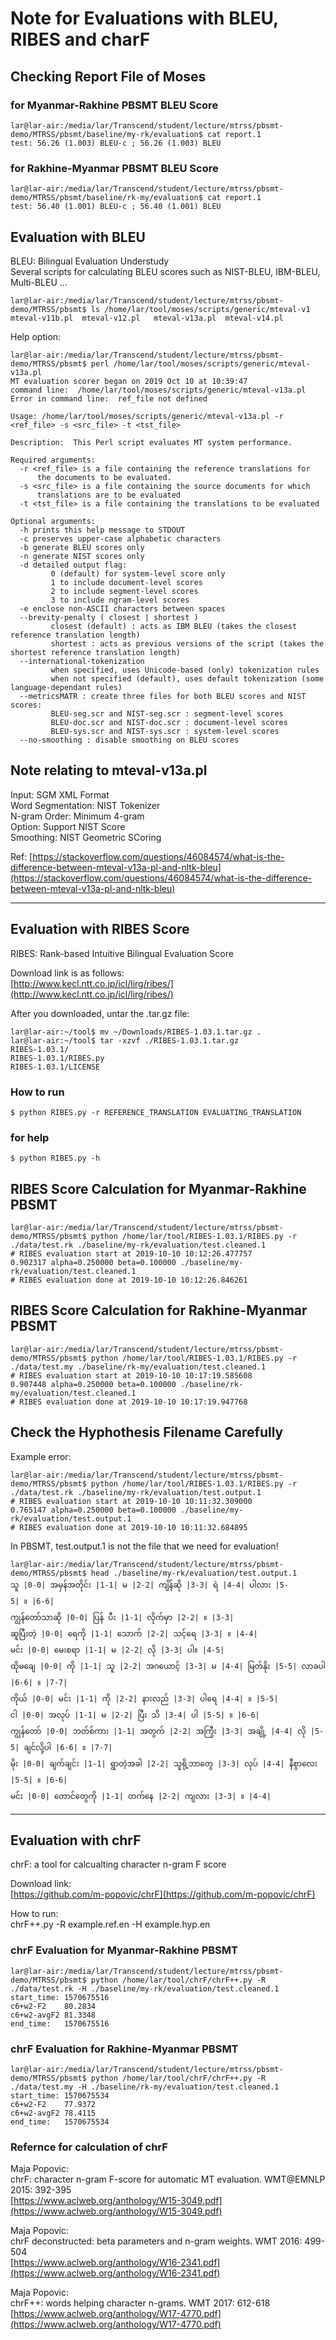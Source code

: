 # Note for Evaluations with BLEU, RIBES and charF

## Checking Report File of Moses

### for Myanmar-Rakhine PBSMT BLEU Score
```
lar@lar-air:/media/lar/Transcend/student/lecture/mtrss/pbsmt-demo/MTRSS/pbsmt/baseline/my-rk/evaluation$ cat report.1 
test: 56.26 (1.003) BLEU-c ; 56.26 (1.003) BLEU
```

### for Rakhine-Myanmar PBSMT BLEU Score
```
lar@lar-air:/media/lar/Transcend/student/lecture/mtrss/pbsmt-demo/MTRSS/pbsmt/baseline/rk-my/evaluation$ cat report.1 
test: 56.40 (1.001) BLEU-c ; 56.40 (1.001) BLEU
```

## Evaluation with BLEU

BLEU: Bilingual Evaluation Understudy  
Several scripts for calculating BLEU scores such as NIST-BLEU, IBM-BLEU, Multi-BLEU ...  

```
lar@lar-air:/media/lar/Transcend/student/lecture/mtrss/pbsmt-demo/MTRSS/pbsmt$ ls /home/lar/tool/moses/scripts/generic/mteval-v1
mteval-v11b.pl  mteval-v12.pl   mteval-v13a.pl  mteval-v14.pl
```

Help option:
```
lar@lar-air:/media/lar/Transcend/student/lecture/mtrss/pbsmt-demo/MTRSS/pbsmt$ perl /home/lar/tool/moses/scripts/generic/mteval-v13a.pl
MT evaluation scorer began on 2019 Oct 10 at 10:39:47
command line:  /home/lar/tool/moses/scripts/generic/mteval-v13a.pl 
Error in command line:  ref_file not defined

Usage: /home/lar/tool/moses/scripts/generic/mteval-v13a.pl -r <ref_file> -s <src_file> -t <tst_file>

Description:  This Perl script evaluates MT system performance.

Required arguments:
  -r <ref_file> is a file containing the reference translations for
      the documents to be evaluated.
  -s <src_file> is a file containing the source documents for which
      translations are to be evaluated
  -t <tst_file> is a file containing the translations to be evaluated

Optional arguments:
  -h prints this help message to STDOUT
  -c preserves upper-case alphabetic characters
  -b generate BLEU scores only
  -n generate NIST scores only
  -d detailed output flag:
         0 (default) for system-level score only
         1 to include document-level scores
         2 to include segment-level scores
         3 to include ngram-level scores
  -e enclose non-ASCII characters between spaces
  --brevity-penalty ( closest | shortest )
         closest (default) : acts as IBM BLEU (takes the closest reference translation length)
         shortest : acts as previous versions of the script (takes the shortest reference translation length)
  --international-tokenization
         when specified, uses Unicode-based (only) tokenization rules
         when not specified (default), uses default tokenization (some language-dependant rules)
  --metricsMATR : create three files for both BLEU scores and NIST scores:
         BLEU-seg.scr and NIST-seg.scr : segment-level scores
         BLEU-doc.scr and NIST-doc.scr : document-level scores
         BLEU-sys.scr and NIST-sys.scr : system-level scores
  --no-smoothing : disable smoothing on BLEU scores
```

## Note relating to mteval-v13a.pl

Input: SGM XML Format  
Word Segmentation: NIST Tokenizer  
N-gram Order: Minimum 4-gram  
Option: Support NIST Score  
Smoothing: NIST Geometric SCoring  

Ref: [https://stackoverflow.com/questions/46084574/what-is-the-difference-between-mteval-v13a-pl-and-nltk-bleu](https://stackoverflow.com/questions/46084574/what-is-the-difference-between-mteval-v13a-pl-and-nltk-bleu)

-----

## Evaluation with RIBES Score

RIBES: Rank-based Intuitive Bilingual Evaluation Score  

Download link is as follows:  
[http://www.kecl.ntt.co.jp/icl/lirg/ribes/](http://www.kecl.ntt.co.jp/icl/lirg/ribes/)

After you downloaded, untar the .tar.gz file:
```
lar@lar-air:~/tool$ mv ~/Downloads/RIBES-1.03.1.tar.gz .
lar@lar-air:~/tool$ tar -xzvf ./RIBES-1.03.1.tar.gz 
RIBES-1.03.1/
RIBES-1.03.1/RIBES.py
RIBES-1.03.1/LICENSE
```

### How to run  
```
$ python RIBES.py -r REFERENCE_TRANSLATION EVALUATING_TRANSLATION
```

### for help
```
$ python RIBES.py -h
```

## RIBES Score Calculation for Myanmar-Rakhine PBSMT

```
lar@lar-air:/media/lar/Transcend/student/lecture/mtrss/pbsmt-demo/MTRSS/pbsmt$ python /home/lar/tool/RIBES-1.03.1/RIBES.py -r ./data/test.rk ./baseline/my-rk/evaluation/test.cleaned.1
# RIBES evaluation start at 2019-10-10 10:12:26.477757
0.902317 alpha=0.250000 beta=0.100000 ./baseline/my-rk/evaluation/test.cleaned.1
# RIBES evaluation done at 2019-10-10 10:12:26.846261
```

## RIBES Score Calculation for Rakhine-Myanmar PBSMT

```
lar@lar-air:/media/lar/Transcend/student/lecture/mtrss/pbsmt-demo/MTRSS/pbsmt$ python /home/lar/tool/RIBES-1.03.1/RIBES.py -r ./data/test.my ./baseline/rk-my/evaluation/test.cleaned.1
# RIBES evaluation start at 2019-10-10 10:17:19.585608
0.907448 alpha=0.250000 beta=0.100000 ./baseline/rk-my/evaluation/test.cleaned.1
# RIBES evaluation done at 2019-10-10 10:17:19.947768
```

## Check the Hyphothesis Filename Carefully

Example error:
```
lar@lar-air:/media/lar/Transcend/student/lecture/mtrss/pbsmt-demo/MTRSS/pbsmt$ python /home/lar/tool/RIBES-1.03.1/RIBES.py -r ./data/test.rk ./baseline/my-rk/evaluation/test.output.1
# RIBES evaluation start at 2019-10-10 10:11:32.309000
0.765147 alpha=0.250000 beta=0.100000 ./baseline/my-rk/evaluation/test.output.1
# RIBES evaluation done at 2019-10-10 10:11:32.684895
```

In PBSMT, test.output.1 is not the file that we need for evaluation!

```
lar@lar-air:/media/lar/Transcend/student/lecture/mtrss/pbsmt-demo/MTRSS/pbsmt$ head ./baseline/my-rk/evaluation/test.output.1
သူ |0-0| အမှန်အတိုင်း |1-1| မ |2-2| ကျိန်ဆို |3-3| ရဲ |4-4| ပါလား |5-
5| ။ |6-6| 
ကျွန်တော်သာဆို |0-0| ပြန် ပီး |1-1| လိုက်မှာ |2-2| ။ |3-3| 
ဆူပြီးတဲ့ |0-0| ရေကို |1-1| သောက် |2-2| သင့်ရေ |3-3| ။ |4-4| 
မင်း |0-0| မေးစရာ |1-1| မ |2-2| လို |3-3| ပါ။ |4-5| 
ထိုမချေ |0-0| ကို |1-1| သူ |2-2| အဂယောင့် |3-3| မ |4-4| မြတ်နိုး |5-5| လာခပါ |6-6| ။ |7-7| 
ကိုယ် |0-0| မင်း |1-1| ကို |2-2| နားလည် |3-3| ပါရေ |4-4| ။ |5-5| 
ငါ |0-0| အလုပ် |1-1| မ |2-2| ပြီး သိ |3-4| ပါ |5-5| ။ |6-6| 
ကျွန်တော် |0-0| ဘတ်စ်ကား |1-1| အတွက် |2-2| အကြွီး |3-3| အချို့ |4-4| လို |5-5| ချင်လို့ပါ |6-6| ။ |7-7| 
မိုး |0-0| ချက်ချင်း |1-1| ရွာတဲ့အခါ |2-2| သူရို့ဘာတွေ |3-3| လုပ် |4-4| နီစွာလေး |5-5| ။ |6-6| 
မင်း |0-0| တောင်တွေကို |1-1| တက်နေ |2-2| ကျလား |3-3| ။ |4-4| 
```

-----------

## Evaluation with chrF

chrF: a tool for calcualting character n-gram F score  

Download link:  
[https://github.com/m-popovic/chrF](https://github.com/m-popovic/chrF)  

How to run:  
chrF++.py -R example.ref.en -H example.hyp.en  

### chrF Evaluation for Myanmar-Rakhine PBSMT
```
lar@lar-air:/media/lar/Transcend/student/lecture/mtrss/pbsmt-demo/MTRSS/pbsmt$ python /home/lar/tool/chrF/chrF++.py -R ./data/test.rk -H ./baseline/my-rk/evaluation/test.cleaned.1 
start_time:	1570675516
c6+w2-F2	80.2834
c6+w2-avgF2	81.3348
end_time:	1570675516
```

### chrF Evaluation for Rakhine-Myanmar PBSMT
```
lar@lar-air:/media/lar/Transcend/student/lecture/mtrss/pbsmt-demo/MTRSS/pbsmt$ python /home/lar/tool/chrF/chrF++.py -R ./data/test.my -H ./baseline/rk-my/evaluation/test.cleaned.1 
start_time:	1570675534
c6+w2-F2	77.9372
c6+w2-avgF2	78.4115
end_time:	1570675534
```

### Refernce for calculation of chrF


Maja Popovic:  
chrF: character n-gram F-score for automatic MT evaluation. WMT@EMNLP 2015: 392-395  
[https://www.aclweb.org/anthology/W15-3049.pdf](https://www.aclweb.org/anthology/W15-3049.pdf)  

Maja Popovic:  
chrF deconstructed: beta parameters and n-gram weights. WMT 2016: 499-504  
[https://www.aclweb.org/anthology/W16-2341.pdf](https://www.aclweb.org/anthology/W16-2341.pdf)  

Maja Popovic:  
chrF++: words helping character n-grams. WMT 2017: 612-618  
[https://www.aclweb.org/anthology/W17-4770.pdf](https://www.aclweb.org/anthology/W17-4770.pdf)  


